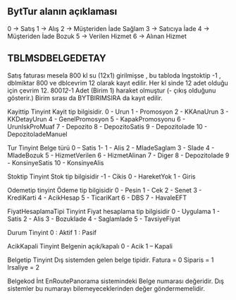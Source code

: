 



## BytTur alanın açıklaması

 0 → Satış 
 1 → Alış 
 2 → Müşteriden İade Sağlam 
 3 → Satıcıya İade 
 4 → Müşteriden İade Bozuk 
 5 → Verilen Hizmet 
 6 → Alınan Hizmet 


## TBLMSDBELGEDETAY

Satış faturası mesela 800 kl su (12x1) girilmişse , bu tabloda lngstoktip -1 , dblmiktar 800 ve dblcevrim 12 olarak kayıt edilir.
Her kl sinde 12 adet olduğu için çevrim 12. 800*12*-1 Adet (Birim 1) haraket olmuştur (- çıkış olduğunu gösterir.)
Birim sırası da BYTBIRIMSIRA da kayıt edilir.

Kayittip Tinyint Kayit tip bilgisidir. 
0  - Urun 
1  - Promosyon 
2  - KKAnaUrun 
3  - KKDetayUrun 
4  - GenelPromosyon 
5  - KapakPromosyonu 
6  - UrunIskProMuaf 
7  - Depozito 
8  - DepozitoSatis 
9  - DepozitoIade 
10 - DepozitoIadeManuel 



Tur Tinyint Belge türü 
0  – Satis 
1- 1 - Alis 
2  - MIadeSaglam 
3  - SIade 
4  - MIadeBozuk 
5  - HizmetVerilen 
6  - HizmetAlinan 
7  - Diger 
8  - DepozitoIade 
9  - KonsinyeSatis 
10 - KonsinyeAlis 

Stoktip Tinyint Stok tip bilgisidir
-1 - Cikis 
 0 - HareketYok
 1 - Giris  

 Odemetip tinyint Ödeme tip bilgisidir
0 - Pesin 
1 - Cek 
2 - Senet 
3 - KrediKarti 
4 - AcikHesap 
5 - TicariKart 
6 - DBS 
7 - HavaleEFT 


FiyatHesaplamaTipi Tinyint Fiyat hesaplama tip bilgisidir
0 - Uygulama 
1 - Satis 
2 - Alis 
3 - BozukIade 
4 - SaglamIade 
5 - TavsiyeFiyat 



Durum Tinyint 0 : Aktif 
1 : Pasif 


AcikKapali Tinyint Belgenin açık/kapalı
0 - Acik 
1 – Kapali 

Belgetip Tinyint Dış sistemden gelen belge tipidir. 
Fatura = 0 
Siparis = 1 
Irsaliye = 2 

Belgekod İnt EnRoutePanorama sistemindeki Belge numarası 
değeridir. Dış sistemler bu numarayı bilemeyeceklerinden 
değer göndermemelidir.  




